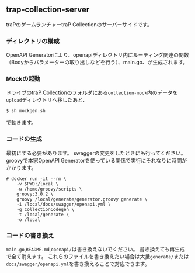 ## trap-collection-server

traPのゲームランチャーtraP Collectionのサーバーサイドです。

### ディレクトリの構成
OpenAPI Generatorにより、openapiディレクトリ内にルーティング関連の関数（Bodyからパラメーターの取り出しなどを行う）、main.go、が生成されます。

### Mockの起動
ドライブの[traP Collectionのフォルダ](https://drive.trap.jp/f/399071)にある`collection-mock`内のデータを`upload`ディレクトリへ移したあと、
```
$ sh mockgen.sh
```
で動きます。

### コードの生成
最初にする必要があります。
swaggerの変更をしたときにも行ってください。
groovyで本家OpenAPI Generatorを使っている関係で実行にそれなりに時間がかかります。
```
# docker run -it --rm \
    -v $PWD:/local \
    -w /home/groovy/scripts \
    groovy:3.0.2 \
    groovy /local/generate/generator.groovy generate \
    -i /local/docs/swagger/openapi.yml \
    -g CollectionCodegen \
    -t /local/generate \
    -o /local
```

### コードの書き換え
`main.go`,`README.md`,`openapi/`は書き換えないでください。
書き換えても再生成で全て消えます。
これらのファイルを書き換えたい場合は大抵`generate/`または`docs/swagger/openapi.yml`を書き換えることで対応できます。
